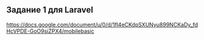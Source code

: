 ## Задание 1 для Laravel

https://docs.google.com/document/u/0/d/1fl4eCKdpSXUNyu899NCKaDy_fdHcVPDE-GoO9siZPX4/mobilebasic
